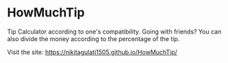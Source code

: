 # HowMuchTip
Tip Calculator according to one's compatibility.
Going with friends? You can also divide the money according to the percentage of the tip.

Visit the site: https://nikitagulati1505.github.io/HowMuchTip/
